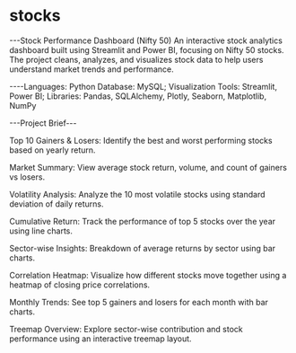 # stocks

---Stock Performance Dashboard (Nifty 50)
An interactive stock analytics dashboard built using Streamlit and Power BI, focusing on Nifty 50 stocks. The project cleans, analyzes, and visualizes stock data to help users understand market trends and performance.

----Languages: Python
Database: MySQL;
Visualization Tools: Streamlit, Power BI;
Libraries: Pandas, SQLAlchemy, Plotly, Seaborn, Matplotlib, NumPy

---Project Brief---

Top 10 Gainers & Losers: Identify the best and worst performing stocks based on yearly return.

Market Summary: View average stock return, volume, and count of gainers vs losers.

Volatility Analysis: Analyze the 10 most volatile stocks using standard deviation of daily returns.

Cumulative Return: Track the performance of top 5 stocks over the year using line charts.

Sector-wise Insights: Breakdown of average returns by sector using bar charts.

Correlation Heatmap: Visualize how different stocks move together using a heatmap of closing price correlations.

Monthly Trends: See top 5 gainers and losers for each month with bar charts.

Treemap Overview: Explore sector-wise contribution and stock performance using an interactive treemap layout.

